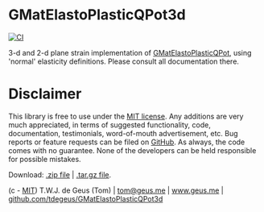 # GMatElastoPlasticQPot3d

[![CI](https://github.com/tdegeus/GMatElastoPlasticQPot3d/workflows/CI/badge.svg)](https://github.com/tdegeus/GMatElastoPlasticQPot3d/actions)

3-d and 2-d plane strain implementation of 
[GMatElastoPlasticQPot](https://github.com/tdegeus/GMatElastoPlasticQPot), 
using 'normal' elasticity definitions.
Please consult all documentation there.

# Disclaimer

This library is free to use under the
[MIT license](https://github.com/tdegeus/GMatElastoPlasticQPot3d/blob/master/LICENSE).
Any additions are very much appreciated, in terms of suggested functionality, code,
documentation, testimonials, word-of-mouth advertisement, etc.
Bug reports or feature requests can be filed on
[GitHub](https://github.com/tdegeus/GMatElastoPlasticQPot3d).
As always, the code comes with no guarantee.
None of the developers can be held responsible for possible mistakes.

Download: 
[.zip file](https://github.com/tdegeus/GMatElastoPlasticQPot3d/zipball/master) |
[.tar.gz file](https://github.com/tdegeus/GMatElastoPlasticQPot3d/tarball/master).

(c - [MIT](https://github.com/tdegeus/GMatElastoPlasticQPot3d/blob/master/LICENSE))
T.W.J. de Geus (Tom) | tom@geus.me | www.geus.me |
[github.com/tdegeus/GMatElastoPlasticQPot3d](https://github.com/tdegeus/GMatElastoPlasticQPot3d)
